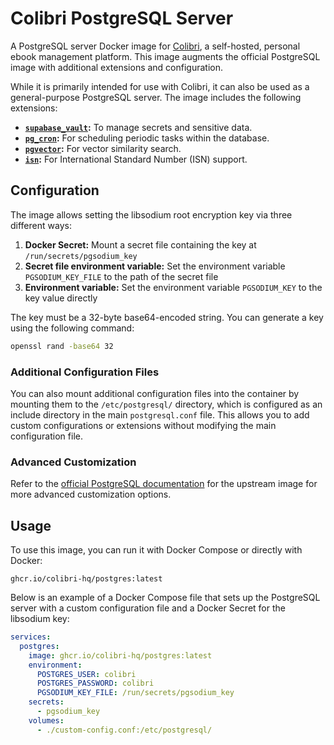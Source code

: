 Colibri PostgreSQL Server
=========================
A PostgreSQL server Docker image for [Colibri](https://github.com/colibri-hq/colibri), a self-hosted, personal ebook
management platform. This image augments the official PostgreSQL image with additional extensions and configuration.

While it is primarily intended for use with Colibri, it can also be used as a general-purpose PostgreSQL server. The
image includes the following extensions:

- **[`supabase_vault`](https://github.com/supabase/vault):** To manage secrets and sensitive data.
- **[`pg_cron`](https://github.com/citusdata/pg_cron):** For scheduling periodic tasks within the database.
- **[`pgvector`](https://github.com/pgvector/pgvector):** For vector similarity search.
- **[`isn`](https://www.postgresql.org/docs/current/isn.html):** For International Standard Number (ISN) support.

Configuration
-------------
The image allows setting the libsodium root encryption key via three different ways:

1. **Docker Secret:** Mount a secret file containing the key at `/run/secrets/pgsodium_key`
2. **Secret file environment variable:** Set the environment variable `PGSODIUM_KEY_FILE` to the path of the secret file
3. **Environment variable:** Set the environment variable `PGSODIUM_KEY` to the key value directly

The key must be a 32-byte base64-encoded string. You can generate a key using the following command:

```bash
openssl rand -base64 32
```

### Additional Configuration Files

You can also mount additional configuration files into the container by mounting them to the `/etc/postgresql/`
directory, which is configured as an include directory in the main `postgresql.conf` file. This allows you to
add custom configurations or extensions without modifying the main configuration file.

### Advanced Customization

Refer to the [official PostgreSQL documentation](https://hub.docker.com/_/postgres) for the upstream image for more
advanced customization options.

Usage
-----
To use this image, you can run it with Docker Compose or directly with Docker:

```
ghcr.io/colibri-hq/postgres:latest
```

Below is an example of a Docker Compose file that sets up the PostgreSQL server with a custom configuration file and a
Docker Secret for the libsodium key:

```yaml
services:
  postgres:
    image: ghcr.io/colibri-hq/postgres:latest
    environment:
      POSTGRES_USER: colibri
      POSTGRES_PASSWORD: colibri
      PGSODIUM_KEY_FILE: /run/secrets/pgsodium_key
    secrets:
      - pgsodium_key
    volumes:
      - ./custom-config.conf:/etc/postgresql/
```
